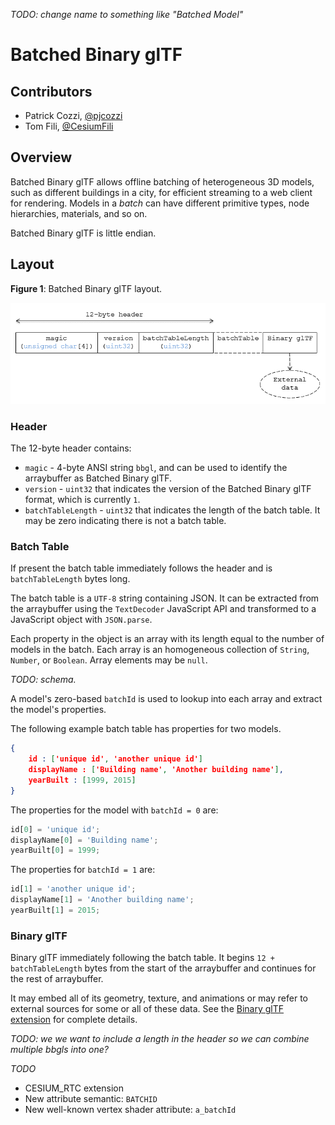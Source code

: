 _TODO: change name to something like "Batched Model"_

# Batched Binary glTF

## Contributors

* Patrick Cozzi, [@pjcozzi](https://twitter.com/pjcozzi)
* Tom Fili, [@CesiumFili](https://twitter.com/CesiumFili)

## Overview

Batched Binary glTF allows offline batching of heterogeneous 3D models, such as different buildings in a city, for efficient streaming to a web client for rendering.  Models in a _batch_ can have different primitive types, node hierarchies, materials, and so on.

Batched Binary glTF is little endian.

## Layout

**Figure 1**: Batched Binary glTF layout.

![](figures/layout.png)

### Header

The 12-byte header contains:

* `magic` - 4-byte ANSI string `bbgl`, and can be used to identify the arraybuffer as Batched Binary glTF.
* `version` - `uint32` that indicates the version of the Batched Binary glTF format, which is currently `1`.
* `batchTableLength` - `uint32` that indicates the length of the batch table.  It may be zero indicating there is not a batch table.

### Batch Table

If present the batch table immediately follows the header and is `batchTableLength` bytes long.

The batch table is a `UTF-8` string containing JSON.  It can be extracted from the arraybuffer using the `TextDecoder` JavaScript API and transformed to a JavaScript object with `JSON.parse`.

Each property in the object is an array with its length equal to the number of models in the batch.  Each array is an homogeneous collection of `String`, `Number`, or `Boolean`.  Array elements may be `null`.

_TODO: schema._

A model's zero-based `batchId` is used to lookup into each array and extract the model's properties.

The following example batch table has properties for two models.
```json
{
    id : ['unique id', 'another unique id']
    displayName : ['Building name', 'Another building name'],
    yearBuilt : [1999, 2015]
}
```

The properties for the model with `batchId = 0` are:
```javascript
id[0] = 'unique id';
displayName[0] = 'Building name';
yearBuilt[0] = 1999;
```

The properties for `batchId = 1` are:
```javascript
id[1] = 'another unique id';
displayName[1] = 'Another building name';
yearBuilt[1] = 2015;
```

### Binary glTF

Binary glTF immediately following the batch table.  It begins `12 + batchTableLength` bytes from the start of the arraybuffer and continues for the rest of arraybuffer.

It may embed all of its geometry, texture, and animations or may refer to external sources for some or all of these data.  See the [Binary glTF extension](https://github.com/KhronosGroup/glTF/blob/new-extensions/extensions/CESIUM_binary_glTF/README.md) for complete details.

_TODO: we we want to include a length in the header so we can combine multiple bbgls into one?_

_TODO_
   * CESIUM_RTC extension
   * New attribute semantic: `BATCHID`
   * New well-known vertex shader attribute: `a_batchId`